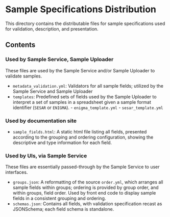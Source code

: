 # Sample Specifications Distribution

This directory contains the distributable files for sample specifications used for validation, description, and presentation.

## Contents

### Used by Sample Service, Sample Uploader

These files are used by the Sample Service and/or Sample Uploader to validate samples.

- `metadata_validation.yml`: Validators for all sample fields; utilized by the Sample Service and Sample Uploader
- `templates`: Predefined sets of fields used by the Sample Uploader to interpret a set of samples in a spreadsheet given a sample format identifier (`SESAR` or `ENIGMA`).
        - `enigma_template.yml`
        - `sesar_template.yml`

### Used by documentation site

- `sample_fields.html`: A static html file listing all fields, presented according to the grouping and ordering configuration, showing the descriptive and type information for each field.

### Used by UIs, via Sample Service

These files are essentially passed-through by the Sample Service to user interfaces.

- `groups.json`: A reformatting of the source `order.yml`, which arranges all sample fields within groups; ordering is provided by group order, and within groups, field order. Used by front end code to display sample fields in a consistent grouping and ordering.
- `schemas.json`: Contains all fields, with validation specification recast as JSONSchema; each field schema is standalone.
